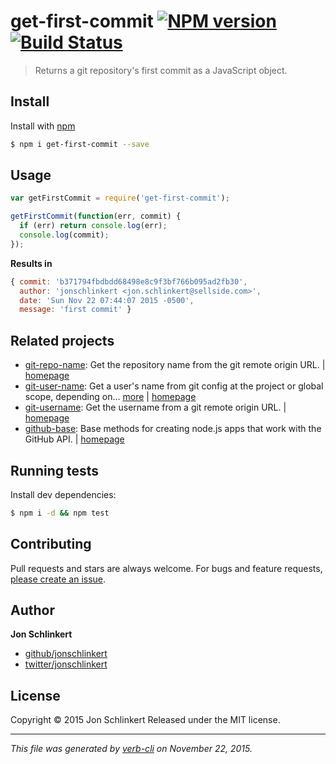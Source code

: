# get-first-commit [![NPM version](https://badge.fury.io/js/get-first-commit.svg)](http://badge.fury.io/js/get-first-commit)  [![Build Status](https://travis-ci.org/jonschlinkert/get-first-commit.svg)](https://travis-ci.org/jonschlinkert/get-first-commit)

> Returns a git repository's first commit as a JavaScript object.

## Install

Install with [npm](https://www.npmjs.com/)

```sh
$ npm i get-first-commit --save
```

## Usage

```js
var getFirstCommit = require('get-first-commit');

getFirstCommit(function(err, commit) {
  if (err) return console.log(err);
  console.log(commit);
});
```

**Results in**

```js
{ commit: 'b371794fbdbdd68498e8c9f3bf766b095ad2fb30',
  author: 'jonschlinkert <jon.schlinkert@sellside.com>',
  date: 'Sun Nov 22 07:44:07 2015 -0500',
  message: 'first commit' }
```

## Related projects

* [git-repo-name](https://www.npmjs.com/package/git-repo-name): Get the repository name from the git remote origin URL. | [homepage](https://github.com/jonschlinkert/git-repo-name)
* [git-user-name](https://www.npmjs.com/package/git-user-name): Get a user's name from git config at the project or global scope, depending on… [more](https://www.npmjs.com/package/git-user-name) | [homepage](https://github.com/jonschlinkert/git-user-name)
* [git-username](https://www.npmjs.com/package/git-username): Get the username from a git remote origin URL. | [homepage](https://github.com/jonschlinkert/git-username)
* [github-base](https://www.npmjs.com/package/github-base): Base methods for creating node.js apps that work with the GitHub API. | [homepage](https://github.com/jonschlinkert/github-base)

## Running tests

Install dev dependencies:

```sh
$ npm i -d && npm test
```

## Contributing

Pull requests and stars are always welcome. For bugs and feature requests, [please create an issue](https://github.com/jonschlinkert/get-first-commit/issues/new).

## Author

**Jon Schlinkert**

+ [github/jonschlinkert](https://github.com/jonschlinkert)
+ [twitter/jonschlinkert](http://twitter.com/jonschlinkert)

## License

Copyright © 2015 Jon Schlinkert
Released under the MIT license.

***

_This file was generated by [verb-cli](https://github.com/assemble/verb-cli) on November 22, 2015._